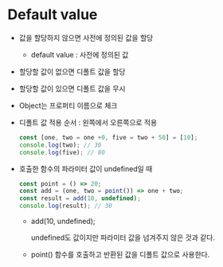 # Default value

- 값을 할당하지 않으면 사전에 정의된 값을 할당

  - default value : 사전에 정의된 값

- 할당할 값이 없으면 디폴트 값을 할당

- 할당할 값이 있으면 디폴트 값을 무시

- Object는 프로퍼티 이름으로 체크

- 디폴트 값 적용 순서 : 왼쪽에서 오른쪽으로 적용

  ```js
  const [one, two = one +0, five = two + 50] = [10];
  console.log(two); // 30
  console.log(five); // 80
  ```

- 호출한 함수의 파라미터 값이 undefined일 때

  ```js
  const point = () => 20;
  const add = (one, two = point()) => one + two;
  const result = add(10, undefined);
  console.log(result); // 30
  ```

  - add(10, undefined);

    undefined도 값이지만 파라미터 값을 넘겨주지 않은 것과 같다.

  - point() 함수를 호출하고 반환된 값을 디폴트 값으로 사용한다.

